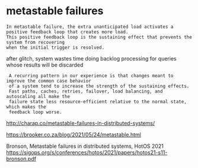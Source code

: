 
# metastable failures

```
In metastable failure, the extra unanticipated load activates a positive feedback loop that creates more load. 
This positive feedback loop is the sustaining effect that prevents the system from recovering 
when the initial trigger is resolved.
```

after glitch, system wastes time doing backlog processing for queries whose results will be discarded 

```
 A recurring pattern in our experience is that changes meant to improve the common case behavior 
 of a system tend to increase the strength of the sustaining effects. 
 Fast paths, caches, retries, failover, load balancing, and autoscaling all make the 
 failure state less resource-efficient relative to the normal state, which makes the 
 feedback loop worse.
```




http://charap.co/metastable-failures-in-distributed-systems/

https://brooker.co.za/blog/2021/05/24/metastable.html

Bronson, Metastable failures in distributed systems, HotOS 2021 
https://sigops.org/s/conferences/hotos/2021/papers/hotos21-s11-bronson.pdf

